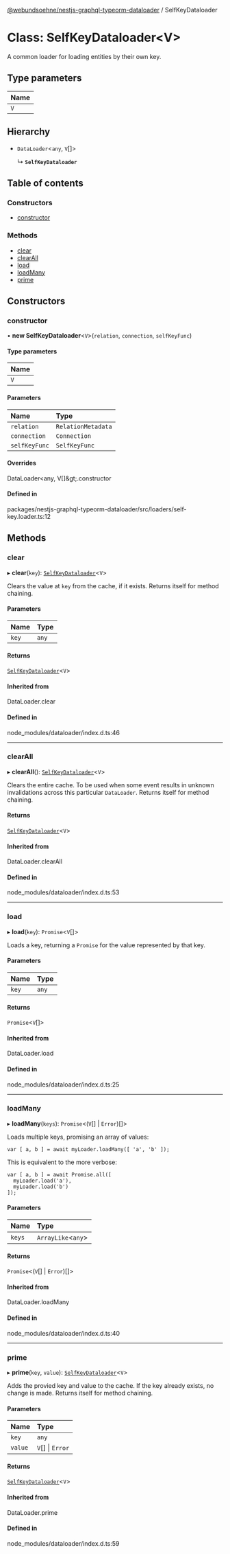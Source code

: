 [@webundsoehne/nestjs-graphql-typeorm-dataloader](../README.md) / SelfKeyDataloader

# Class: SelfKeyDataloader<V\>

A common loader for loading entities by their own key.

## Type parameters

| Name |
| :--- |
| `V`  |

## Hierarchy

- `DataLoader`<`any`, `V`[]\>

  ↳ **`SelfKeyDataloader`**

## Table of contents

### Constructors

- [constructor](SelfKeyDataloader.md#constructor)

### Methods

- [clear](SelfKeyDataloader.md#clear)
- [clearAll](SelfKeyDataloader.md#clearall)
- [load](SelfKeyDataloader.md#load)
- [loadMany](SelfKeyDataloader.md#loadmany)
- [prime](SelfKeyDataloader.md#prime)

## Constructors

### constructor

• **new SelfKeyDataloader**<`V`\>(`relation`, `connection`, `selfKeyFunc`)

#### Type parameters

| Name |
| :--- |
| `V`  |

#### Parameters

| Name          | Type               |
| :------------ | :----------------- |
| `relation`    | `RelationMetadata` |
| `connection`  | `Connection`       |
| `selfKeyFunc` | `SelfKeyFunc`      |

#### Overrides

DataLoader&lt;any, V[]\&gt;.constructor

#### Defined in

packages/nestjs-graphql-typeorm-dataloader/src/loaders/self-key.loader.ts:12

## Methods

### clear

▸ **clear**(`key`): [`SelfKeyDataloader`](SelfKeyDataloader.md)<`V`\>

Clears the value at `key` from the cache, if it exists. Returns itself for method chaining.

#### Parameters

| Name  | Type  |
| :---- | :---- |
| `key` | `any` |

#### Returns

[`SelfKeyDataloader`](SelfKeyDataloader.md)<`V`\>

#### Inherited from

DataLoader.clear

#### Defined in

node_modules/dataloader/index.d.ts:46

---

### clearAll

▸ **clearAll**(): [`SelfKeyDataloader`](SelfKeyDataloader.md)<`V`\>

Clears the entire cache. To be used when some event results in unknown invalidations across this particular `DataLoader`. Returns itself for method chaining.

#### Returns

[`SelfKeyDataloader`](SelfKeyDataloader.md)<`V`\>

#### Inherited from

DataLoader.clearAll

#### Defined in

node_modules/dataloader/index.d.ts:53

---

### load

▸ **load**(`key`): `Promise`<`V`[]\>

Loads a key, returning a `Promise` for the value represented by that key.

#### Parameters

| Name  | Type  |
| :---- | :---- |
| `key` | `any` |

#### Returns

`Promise`<`V`[]\>

#### Inherited from

DataLoader.load

#### Defined in

node_modules/dataloader/index.d.ts:25

---

### loadMany

▸ **loadMany**(`keys`): `Promise`<(`V`[] \| `Error`)[]\>

Loads multiple keys, promising an array of values:

    var [ a, b ] = await myLoader.loadMany([ 'a', 'b' ]);

This is equivalent to the more verbose:

    var [ a, b ] = await Promise.all([
      myLoader.load('a'),
      myLoader.load('b')
    ]);

#### Parameters

| Name   | Type                |
| :----- | :------------------ |
| `keys` | `ArrayLike`<`any`\> |

#### Returns

`Promise`<(`V`[] \| `Error`)[]\>

#### Inherited from

DataLoader.loadMany

#### Defined in

node_modules/dataloader/index.d.ts:40

---

### prime

▸ **prime**(`key`, `value`): [`SelfKeyDataloader`](SelfKeyDataloader.md)<`V`\>

Adds the provied key and value to the cache. If the key already exists, no change is made. Returns itself for method chaining.

#### Parameters

| Name    | Type             |
| :------ | :--------------- |
| `key`   | `any`            |
| `value` | `V`[] \| `Error` |

#### Returns

[`SelfKeyDataloader`](SelfKeyDataloader.md)<`V`\>

#### Inherited from

DataLoader.prime

#### Defined in

node_modules/dataloader/index.d.ts:59
